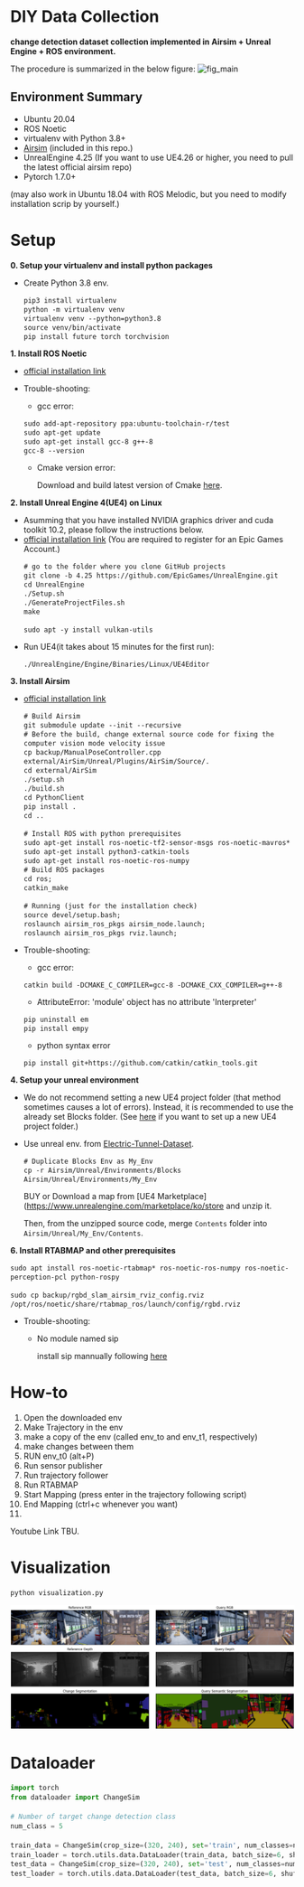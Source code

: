 # DIY Data Collection
**change detection dataset collection implemented in Airsim + Unreal Engine + ROS environment.**

 The procedure is summarized in the below figure:
![fig_main](fig/3d-cd-figure.png)

## Environment Summary

 - Ubuntu 20.04 
 - ROS Noetic
 - virtualenv with Python 3.8+
 - [Airsim](https://github.com/microsoft/AirSim) (included in this repo.)
 - UnrealEngine 4.25 (If you want to use UE4.26 or higher, you need to pull the latest official airsim repo)
 - Pytorch 1.7.0+
 
 (may also work in Ubuntu 18.04 with ROS Melodic, but you need to modify installation scrip by yourself.)
 
 # Setup
 
  **0. Setup your virtualenv and install python packages**
   - Create Python 3.8 env.
     ``` 
     pip3 install virtualenv
     python -m virtualenv venv
     virtualenv venv --python=python3.8
     source venv/bin/activate
     pip install future torch torchvision
     ```
    
 **1. Install ROS Noetic**
  - [official installation link](http://wiki.ros.org/noetic/Installation/Ubuntu) 
  - Trouble-shooting:
    - gcc error:
    
    ```
    sudo add-apt-repository ppa:ubuntu-toolchain-r/test
    sudo apt-get update
    sudo apt-get install gcc-8 g++-8
    gcc-8 --version
    ```
    - Cmake version error:
    
      Download and build latest version of Cmake [here](https://snowdeer.github.io/linux/2018/04/10/upgrade-cmake/https://cmake.org/download/).
   
 
 **2. Install Unreal Engine 4(UE4) on Linux**
  - Asumming that you have installed NVIDIA graphics driver and cuda toolkit 10.2, please follow the instructions below.
  - [official installation link](https://docs.unrealengine.com/ko/Platforms/Linux/BeginnerLinuxDeveloper/SettingUpAnUnrealWorkflow/index.html) 
    (You are required to register for an Epic Games Account.)
    ```
    # go to the folder where you clone GitHub projects
    git clone -b 4.25 https://github.com/EpicGames/UnrealEngine.git
    cd UnrealEngine
    ./Setup.sh
    ./GenerateProjectFiles.sh
    make
    
    sudo apt -y install vulkan-utils
    ```
  - Run UE4(it takes about 15 minutes for the first run):
    ```
    ./UnrealEngine/Engine/Binaries/Linux/UE4Editor
    ```
    
 
 **3. Install Airsim**
  - [official installation link](https://microsoft.github.io/AirSim/build_linux/#pre-build-setup) 
    ```
    # Build Airsim
    git submodule update --init --recursive
    # Before the build, change external source code for fixing the computer vision mode velocity issue
    cp backup/ManualPoseController.cpp external/AirSim/Unreal/Plugins/AirSim/Source/.
    cd external/AirSim
    ./setup.sh
    ./build.sh
    cd PythonClient
    pip install .
    cd ..
    
    # Install ROS with python prerequisites
    sudo apt-get install ros-noetic-tf2-sensor-msgs ros-noetic-mavros*
    sudo apt-get install python3-catkin-tools
    sudo apt-get install ros-noetic-ros-numpy
    # Build ROS packages
    cd ros;
    catkin_make
    
    # Running (just for the installation check)
    source devel/setup.bash;
    roslaunch airsim_ros_pkgs airsim_node.launch;
    roslaunch airsim_ros_pkgs rviz.launch;
    ```
  - Trouble-shooting:
    - gcc error:
    ```
    catkin build -DCMAKE_C_COMPILER=gcc-8 -DCMAKE_CXX_COMPILER=g++-8
    ```
    - AttributeError: 'module' object has no attribute 'Interpreter'
    ```
    pip uninstall em
    pip install empy
    ```
    
    - python syntax error
    ```
    pip install git+https://github.com/catkin/catkin_tools.git
    ```
    
    
 **4. Setup your unreal environment**
   - We do not recommend setting a new UE4 project folder (that method sometimes causes a lot of errors). 
     Instead, it is recommended to use the already set Blocks folder.
     (See [here](https://microsoft.github.io/AirSim/unreal_custenv/) if you want to set up a new UE4 project folder.)
   - Use unreal env. from [Electric-Tunnel-Dataset](https://github.com/SAMMiCA/Scenario1-ElectricTunnel-Dataset).
     ```
     # Duplicate Blocks Env as My_Env
     cp -r Airsim/Unreal/Environments/Blocks Airsim/Unreal/Environments/My_Env
     ```
     BUY or Download a map from [UE4 Marketplace](https://www.unrealengine.com/marketplace/ko/store and unzip it.
     
     Then, from the unzipped source code, merge `Contents` folder into `Airsim/Unreal/My_Env/Contents`. 
   

 
 **6. Install RTABMAP and other prerequisites**
```
sudo apt install ros-noetic-rtabmap* ros-noetic-ros-numpy ros-noetic-perception-pcl python-rospy

sudo cp backup/rgbd_slam_airsim_rviz_config.rviz /opt/ros/noetic/share/rtabmap_ros/launch/config/rgbd.rviz

```
     
   - Trouble-shooting:
     
       - No module named sip
    
         install sip mannually following [here](https://wiki.debianusers.or.kr/index.php?title=PyQt_%EC%84%A4%EC%B9%98%ED%95%98%EA%B8%B0#SIP_.EC.84.A4.EC.B9.98)
       

# How-to 

1. Open the downloaded env
2. Make Trajectory in the env
3. make a copy of the env (called env_to and env_t1, respectively) 
4. make changes between them
5. RUN env_t0 (alt+P)
6. Run sensor publisher
7. Run trajectory follower
8. Run RTABMAP
9. Start Mapping (press enter in the trajectory following script)
10. End Mapping (ctrl+c whenever you want)
11. 

Youtube Link TBU.

# Visualization
```
python visualization.py
```
<p align="center"><img src="../fig/visualization.png"></p>


# Dataloader



```python
import torch
from dataloader import ChangeSim

# Number of target change detection class
num_class = 5

train_data = ChangeSim(crop_size=(320, 240), set='train', num_classes=num_class)
train_loader = torch.utils.data.DataLoader(train_data, batch_size=6, shuffle=True)
test_data = ChangeSim(crop_size=(320, 240), set='test', num_classes=num_class)
test_loader = torch.utils.data.DataLoader(test_data, batch_size=6, shuffle=False)
```
